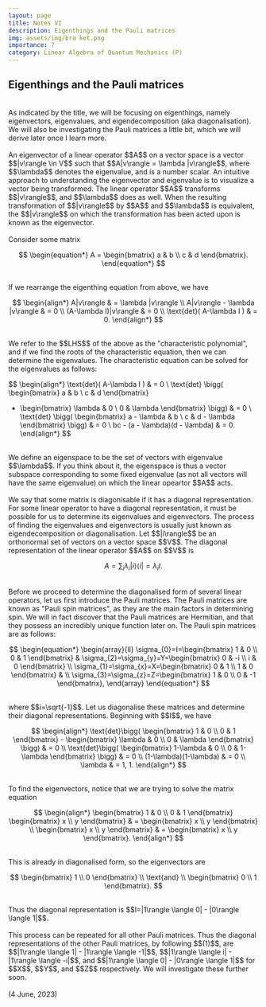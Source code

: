 ```yaml
---
layout: page
title: Notes VI
description: Eigenthings and the Pauli matrices
img: assets/img/bra ket.png
importance: 7
category: Linear Algebra of Quantum Mechanics (P)
---
```


<h2>
Eigenthings and the Pauli matrices
</h2>

<br>
As indicated by the title, we will be focusing on eigenthings, namely eigenvectors, eigenvalues, and eigendecomposition (aka diagonalisation). We will also be investigating the Pauli matrices a little bit, which we will derive later once I learn more. 
<br>
<br>
An eigenvector of a linear operator $$A$$ on a vector space is a vector $$|v\rangle \in V$$ such that $$A|v\rangle = \lambda |v\rangle$$, where $$\lambda$$ denotes the eigenvalue, and is a number scalar. An intuitive approach to understanding the eigenvector and eigenvalue is to visualize a vector being transformed. The linear operator $$A$$ transforms $$|v\rangle$$, and $$\lambda$$ does as well. When the resulting transformation of $$|v\rangle$$ by $$A$$ and $$\lambda$$ is equivalent, the $$|v\rangle$$ on which the transformation has been acted upon is known as the eigenvector. 
<br>
<br>
Consider some matrix 
<br>

$$
\begin{equation*}
A = 
\begin{bmatrix} 
a & b \\
c & d
\end{bmatrix}.
\end{equation*}
$$

<br>
If we rearrange the eigenthing equation from above, we have
<br>

$$
\begin{align*}
A|v\rangle & = \lambda |v\rangle \\ 
A|v\rangle - \lambda |v\rangle & = 0 \\
(A-\lambda I)|v\rangle & = 0 \\
\text{det}( A-\lambda I ) & = 0.
\end{align*}
$$

<br>
We refer to the $$LHS$$ of the above as the "characteristic polynomial", and if we find the roots of the characteristic equation, then we can determine the eigenvalues. The characteristic equation can be solved for the eigenvalues as follows:
<br> 

$$
\begin{align*}
\text{det}( A-\lambda I ) & = 0 \\
\text{det} \bigg( 
\begin{bmatrix} a & b \\ c & d \end{bmatrix} 
- \begin{bmatrix} \lambda & 0 \\ 0 & \lambda \end{bmatrix} \bigg) & = 0 \\
\text{det} \bigg( 
\begin{bmatrix} a - \lambda & b \\ c & d - \lambda \end{bmatrix} \bigg) & = 0 \\
bc - (a - \lambda)(d - \lambda) & = 0.
\end{align*}
$$

<br>
We define an eigenspace to be the set of vectors with eigenvalue $$\lambda$$. If you think about it, the eigenspace is thus a vector subspace corresponding to some fixed eigenvalue (as not all vectors will have the same eigenvalue) on which the linear opeartor $$A$$ acts. 
<br>
<br>
We say that some matrix is diagonisable if it has a diagonal representation. For some linear operator to have a diagonal representation, it must be possible for us to determine its eigenvalues and eigenvectors. The process of finding the eigenvalues and eigenvectors is usually just known as eigendecomposition or diagonalisation. Let $$|i\rangle$$ be an orthonormal set of vectors on a vector space $$V$$. The diagonal representation of the linear operator $$A$$ on $$V$$ is 
<br>

$$
\begin{equation} A = \sum_{i}\lambda_{i}|i\rangle \langle i| = \lambda_{i}I \end{equation} \label{eq:1}.
$$

<br>
Before we proceed to determine the diagonalised form of several linear operators, let us first introduce the Pauli matrices. The Pauli matrices are known as "Pauli spin matrices", as they are the main factors in determining spin. We will in fact discover that the Pauli matrices are Hermitian, and that they possess an incredibly unique function later on. The Pauli spin matrices are as follows: 
<br>

$$
\begin{equation*}
\begin{array}{ll}
    \sigma_{0}=I=\begin{bmatrix} 1 & 0 \\ 0 & 1 \end{bmatrix} & \sigma_{2}=\sigma_{y}=Y=\begin{bmatrix} 0 & -i \\ i & 0 \end{bmatrix} \\
    \sigma_{1}=\sigma_{x}=X=\begin{bmatrix} 0 & 1 \\ 1 & 0 \end{bmatrix} &  \\ \sigma_{3}=\sigma_{z}=Z=\begin{bmatrix} 1 & 0 \\ 0 & -1 \end{bmatrix}, 
\end{array}
\end{equation*}
$$

<br>
where $$i=\sqrt{-1}$$. Let us diagonalise these matrices and determine their diagonal representations. Beginning with $$I$$, we have 
<br>

$$
\begin{align*}
\text{det}\bigg( \begin{bmatrix} 1 & 0 \\ 0 & 1 \end{bmatrix} - \begin{bmatrix} \lambda & 0 \\ 0 & \lambda \end{bmatrix} \bigg) & = 0 \\
\text{det}\bigg( \begin{bmatrix} 1-\lambda & 0 \\ 0 & 1-\lambda \end{bmatrix} \bigg) & = 0 \\
(1-\lambda)(1-\lambda) & = 0 \\
\lambda & = 1, 1. 
\end{align*}
$$

<br>
To find the eigenvectors, notice that we are trying to solve the matrix equation
<br>

$$
\begin{align*}
\begin{bmatrix} 1 & 0 \\ 0 & 1 \end{bmatrix} \begin{bmatrix} x \\ y  \end{bmatrix} & = \begin{bmatrix} x \\ y  \end{bmatrix} \\
\begin{bmatrix} x \\ y  \end{bmatrix} & = \begin{bmatrix} x \\ y  \end{bmatrix}.
\end{align*}
$$

<br>
This is already in diagonalised form, so the eigenvectors are
<br>

$$
\begin{bmatrix} 1 \\ 0  \end{bmatrix} \\ \text{and} \\ \begin{bmatrix} 0 \\ 1  \end{bmatrix}.
$$

<br>
Thus the diagonal representation is $$I=|1\rangle \langle 0| - |0\rangle \langle 1|$$. 
<br>
<br>
This process can be repeated for all other Pauli matrices. Thus the diagonal representations of the other Pauli matrices, by following $$(1)$$, are $$|1\rangle \langle 1| - |1\rangle \langle -1|$$, $$|1\rangle \langle i| - |1\rangle \langle -i|$$, and $$|1\rangle \langle 0| - |0\rangle \langle 1|$$ for $$X$$, $$Y$$, and $$Z$$ respectively. We will investigate these further soon. 
<br>
<br>
(4 June, 2023)